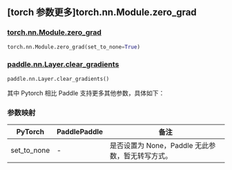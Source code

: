 ## [torch 参数更多]torch.nn.Module.zero_grad

### [torch.nn.Module.zero_grad](https://pytorch.org/docs/stable/generated/torch.nn.Module.html#torch.nn.Module.zero_grad)

```python
torch.nn.Module.zero_grad(set_to_none=True)
```

### [paddle.nn.Layer.clear_gradients](https://www.paddlepaddle.org.cn/documentation/docs/zh/develop/api/paddle/nn/Layer_cn.html#clear-gradients)

```python
paddle.nn.Layer.clear_gradients()
```

其中 Pytorch 相比 Paddle 支持更多其他参数，具体如下：

### 参数映射

| PyTorch     | PaddlePaddle | 备注                                             |
| ----------- | ------------ | ------------------------------------------------ |
| set_to_none | -            | 是否设置为 None，Paddle 无此参数，暂无转写方式。 |
